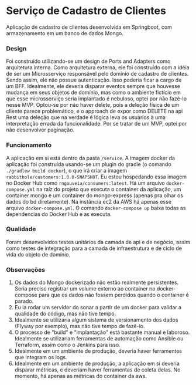
# Serviço de Cadastro de Clientes

Aplicação de cadastro de clientes desenvolvida em Springboot, com armazenamento em um banco de dados Mongo.

### Design

Foi construído utilizando-se um design de Ports and Adapters como arquitetura interna. Como arquitetura externa, ele foi construído com a idéia de ser um Microsserviço responsável pelo domínio de cadastro de clientes. 
Sendo assim, ele não possue autenticação. Isso poderia ficar a cargo de um BFF. Idealmente, ele deveria disparar eventos sempre que houvesse mudança em seus objetos de domínio, mas como o ambiente fictício em que esse microsserviço seria implantado é nebuloso, optei por não fazê-lo nesse MVP.
Optou-se por não haver delete, pois a deleção física de um cliente parece problemático, e o approach de expor como DELETE na api Rest uma deleção que na verdade é lógica leva os usuários à uma interpretação errada da funcionalidade.
Por se tratar de um MVP, optei por não desenvolver paginação.

### Funcionamento

A aplicação em si está dentro da pasta `/service`.
A imagem docker da aplicação foi construída usando-se um plugin do gradle (o comando `./gradlew build docker`), o que irá criar a imagem `rabbithole/customers:1.0.0-SNAPSHOT`.
Eu estou hospedando essa imagem no Docker Hub como `rngouveia/consumers:latest`.
Há um arquivo `docker-compose.yml` na raíz do projeto que executa o container da aplicação, um container mongo e um container do mongo-express (apenas pra olhar os dados do bd diretamente).
Na instância ec2 da AWS há apenas esse arquivo `docker-compose.yml`. O comando `docker-compose up` baixa todas as dependencias do Docker Hub e as executa.

### Qualidade

Foram desenvolvidos testes unitários da camada de api e de negócio, assim como testes de integração para a camada de infraestrutura e de ciclo de vida do objeto de domínio.


### Observações
1. Os dados do Mongo dockerizado não estão realmente persistentes. Seria preciso registrar um volume externo ao container no docker-compose para que os dados não fossem perdidos quando o container é parado.
2. Eu ia rodar um servidor do sonar a partir de um docker para validar a qualidade do código, mas não tive tempo.
3. Idealmente se utilizaria algum sistema de versionamento dos dados (Flyway por exemplo), mas não tive tempo de fazê-lo. 
4. O processo de "build" e "implantação" está bastante manual e laboroso. Idealmente se utilizariam ferramentas de automação como Ansible ou Terraform, assim como o Jenkins para isso.
5. Idealmente em um ambiente de produção, deveria haver ferramentes que integram os logs.
6. Idealmente em um ambiente de produção, a aplicação em si deveria disparar métricas, e deveriam haver ferramentas de coleta delas. No momento, há apenas as métricas do container da aws.

